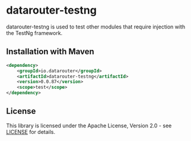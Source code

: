 # datarouter-testng

datarouter-testng is used to test other modules that require injection with the TestNg framework.

## Installation with Maven

```xml
<dependency>
	<groupId>io.datarouter</groupId>
	<artifactId>datarouter-testng</artifactId>
	<version>0.0.87</version>
	<scope>test</scope>
</dependency>
```

## License

This library is licensed under the Apache License, Version 2.0 - see [LICENSE](../LICENSE) for details.
